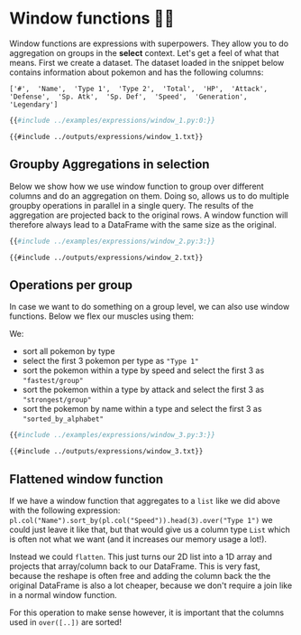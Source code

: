 # Window functions 🚀🚀

Window functions are expressions with superpowers. They allow you to do aggregation on groups in the
**select** context. Let's get a feel of what that means. First we create a dataset. The dataset loaded in the
snippet below contains information about pokemon and has the following columns:

`['#',  'Name',  'Type 1',  'Type 2',  'Total',  'HP',  'Attack',  'Defense',  'Sp. Atk',  'Sp. Def',  'Speed',  'Generation',  'Legendary']`

```python
{{#include ../examples/expressions/window_1.py:0:}}
```

```text
{{#include ../outputs/expressions/window_1.txt}}
```

## Groupby Aggregations in selection

Below we show how we use window function to group over different columns and do an aggregation on them.
Doing so, allows us to do multiple groupby operations in parallel in a single query. The results of the aggregation
are projected back to the original rows. A window function will therefore always lead to a DataFrame with the same size
as the original.

```python
{{#include ../examples/expressions/window_2.py:3:}}
```

```text
{{#include ../outputs/expressions/window_2.txt}}
```

## Operations per group

In case we want to do something on a group level, we can also use window functions. Below we flex our muscles using them:

We:

- sort all pokemon by type
- select the first 3 pokemon per type as `"Type 1"`
- sort the pokemon within a type by speed and select the first 3 as `"fastest/group"`
- sort the pokemon within a type by attack and select the first 3 as `"strongest/group"`
- sort the pokemon by name within a type and select the first 3 as `"sorted_by_alphabet"`

```python
{{#include ../examples/expressions/window_3.py:3:}}
```

```text
{{#include ../outputs/expressions/window_3.txt}}
```

## Flattened window function

If we have a window function that aggregates to a `list` like we did above with the following expression:
`pl.col("Name").sort_by(pl.col("Speed")).head(3).over("Type 1")` we could just leave it like that, but that
would give us a column type `List` which is often not what we want (and it increases our memory usage a lot!).

Instead we could `flatten`. This just turns our 2D list into a 1D array and projects that array/column back to our DataFrame.
This is very fast, because the reshape is often free and adding the column back the the original DataFrame is also a lot cheaper,
because we don't require a join like in a normal window function.

For this operation to make sense however, it is important that the columns used in `over([..])` are sorted!
